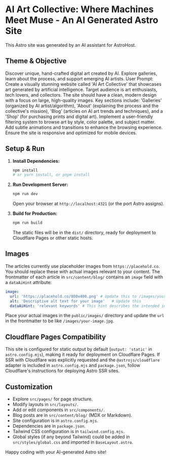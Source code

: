 
# AI Art Collective: Where Machines Meet Muse - An AI Generated Astro Site

This Astro site was generated by an AI assistant for AstroHost.

## Theme & Objective
Discover unique, hand-crafted digital art created by AI. Explore galleries, learn about the process, and support emerging AI artists.
User Prompt: Create a visually stunning website called 'AI Art Collective' that showcases art generated by artificial intelligence. Target audience is art enthusiasts, tech lovers, and collectors. The site should have a clean, modern design with a focus on large, high-quality images. Key sections include: 'Galleries' (organized by AI artist/algorithm), 'About' (explaining the process and the collective's mission), 'Blog' (articles on AI art trends and techniques), and a 'Shop' (for purchasing prints and digital art). Implement a user-friendly filtering system to browse art by style, color palette, and subject matter. Add subtle animations and transitions to enhance the browsing experience. Ensure the site is responsive and optimized for mobile devices.

## Setup & Run

1.  **Install Dependencies:**
    ```bash
    npm install 
    # or yarn install, or pnpm install
    ```

2.  **Run Development Server:**
    ```bash
    npm run dev
    ```
    Open your browser at `http://localhost:4321` (or the port Astro assigns).

3.  **Build for Production:**
    ```bash
    npm run build
    ```
    The static files will be in the `dist/` directory, ready for deployment to Cloudflare Pages or other static hosts.

## Images
The articles currently use placeholder images from `https://placehold.co`. You should replace these with actual images relevant to your content.
The frontmatter of each article in `src/content/blog/` contains an `image` field with a `dataAiHint` attribute:
```yaml
image:
  url: 'https://placehold.co/800x400.png' # Update this to /images/your-image.jpg after placing it in public/images
  alt: 'Descriptive alt text for your image'   # Update this
  dataAiHint: 'relevant keywords' # This hint describes the intended image. Use it to find or generate a replacement.
```
Place your actual images in the `public/images/` directory and update the `url` in the frontmatter to be like `/images/your-image.jpg`.

## Cloudflare Pages Compatibility
This site is configured for static output by default (`output: 'static'` in `astro.config.mjs`), making it ready for deployment on Cloudflare Pages.
If SSR with Cloudflare was explicitly requested and the `@astrojs/cloudflare` adapter is included in `astro.config.mjs` and `package.json`, follow Cloudflare's instructions for deploying Astro SSR sites.

## Customization
- Explore `src/pages/` for page structure.
- Modify layouts in `src/layouts/`.
- Add or edit components in `src/components/`.
- Blog posts are in `src/content/blog/` (MDX or Markdown).
- Site configuration is in `astro.config.mjs`.
- Dependencies are in `package.json`.
- Tailwind CSS configuration is in `tailwind.config.mjs`.
- Global styles (if any beyond Tailwind) could be added in `src/styles/global.css` and imported in `BaseLayout.astro`.

Happy coding with your AI-generated Astro site!
  